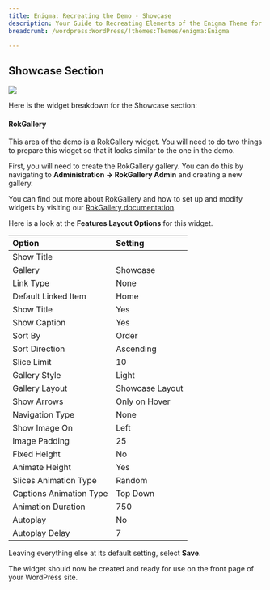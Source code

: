 ```yaml
---
title: Enigma: Recreating the Demo - Showcase
description: Your Guide to Recreating Elements of the Enigma Theme for WordPress
breadcrumb: /wordpress:WordPress/!themes:Themes/enigma:Enigma

---
```


Showcase Section
-----

![][demo]

Here is the widget breakdown for the Showcase section:

#### RokGallery

This area of the demo is a RokGallery widget. You will need to do two things to prepare this widget so that it looks similar to the one in the demo.

First, you will need to create the RokGallery gallery. You can do this by navigating to **Administration -> RokGallery Admin** and creating a new gallery.

You can find out more about RokGallery and how to set up and modify widgets by visiting our [RokGallery documentation][rokgallery].

Here is a look at the **Features Layout Options** for this widget.

| Option                  | Setting         |
| :----------             | :----------     |
| Show Title              |                 |
| Gallery                 | Showcase        |
| Link Type               | None            |
| Default Linked Item     | Home            |
| Show Title              | Yes             |
| Show Caption            | Yes             |
| Sort By                 | Order           |
| Sort Direction          | Ascending       |
| Slice Limit             | 10              |
| Gallery Style           | Light           |
| Gallery Layout          | Showcase Layout |
| Show Arrows             | Only on Hover   |
| Navigation Type         | None            |
| Show Image On           | Left            |
| Image Padding           | 25              |
| Fixed Height            | No              |
| Animate Height          | Yes             |
| Slices Animation Type   | Random          |
| Captions Animation Type | Top Down        |
| Animation Duration      | 750             |
| Autoplay                | No              |
| Autoplay Delay          | 7               |

Leaving everything else at its default setting, select **Save**.

The widget should now be created and ready for use on the front page of your WordPress site.

[demo]: assets/demo_3.jpeg
[rokgallery]: ../../plugins/rokgallery/